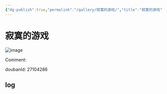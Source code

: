 ```yaml
---
{"dg-publish":true,"permalink":"/gallery/寂寞的游戏/","title":"寂寞的游戏","created":"2025-05-31T15:44:43.503+08:00"}
---
```



# 寂寞的游戏

![image](https://hiraeth-picbed.oss-cn-beijing.aliyuncs.com/20250531154443.webp)

Comment: 



doubanId: 27104286

## log

